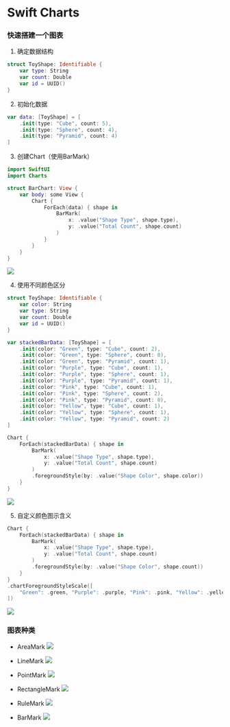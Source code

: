 # Swift Charts

### 快速搭建一个图表
1. 确定数据结构

```swift
struct ToyShape: Identifiable {
    var type: String
    var count: Double
    var id = UUID()
}
```

2. 初始化数据

```swift
var data: [ToyShape] = [
    .init(type: "Cube", count: 5),
    .init(type: "Sphere", count: 4),
    .init(type: "Pyramid", count: 4)
]
```

3. 创建Chart（使用BarMark）

```swift
import SwiftUI
import Charts

struct BarChart: View {
    var body: some View {
        Chart {
            ForEach(data) { shape in
                BarMark(
                    x: .value("Shape Type", shape.type),
                    y: .value("Total Count", shape.count)
                )
            }
        }
    }
}
```

![](./pics/quick_chart1.png)

4. 使用不同颜色区分

```swift
struct ToyShape: Identifiable {
    var color: String
    var type: String
    var count: Double
    var id = UUID()
}

var stackedBarData: [ToyShape] = [
    .init(color: "Green", type: "Cube", count: 2),
    .init(color: "Green", type: "Sphere", count: 0),
    .init(color: "Green", type: "Pyramid", count: 1),
    .init(color: "Purple", type: "Cube", count: 1),
    .init(color: "Purple", type: "Sphere", count: 1),
    .init(color: "Purple", type: "Pyramid", count: 1),
    .init(color: "Pink", type: "Cube", count: 1),
    .init(color: "Pink", type: "Sphere", count: 2),
    .init(color: "Pink", type: "Pyramid", count: 0),
    .init(color: "Yellow", type: "Cube", count: 1),
    .init(color: "Yellow", type: "Sphere", count: 1),
    .init(color: "Yellow", type: "Pyramid", count: 2)
]

Chart {
    ForEach(stackedBarData) { shape in
        BarMark(
            x: .value("Shape Type", shape.type),
            y: .value("Total Count", shape.count)
        )
        .foregroundStyle(by: .value("Shape Color", shape.color))
    }
}
```

![](./pics/quick_chart2.png)

5. 自定义颜色图示含义

```swift
Chart {
    ForEach(stackedBarData) { shape in
        BarMark(
            x: .value("Shape Type", shape.type),
            y: .value("Total Count", shape.count)
        )
        .foregroundStyle(by: .value("Shape Color", shape.count))
    }  
}
.chartForegroundStyleScale([
    "Green": .green, "Purple": .purple, "Pink": .pink, "Yellow": .yellow
])
```

![](./pics/quick_chart3.png)

### 图表种类

- AreaMark
![](./pics/mark_area.png)

- LineMark
![](./pics/mark_line.png)

- PointMark
![](./pics/mark_point.png)

- RectangleMark
![](./pics/mark_rectangle.png)

- RuleMark
![](./pics/mark_rule.png)

- BarMark
![](./pics/mark_bar.png)

